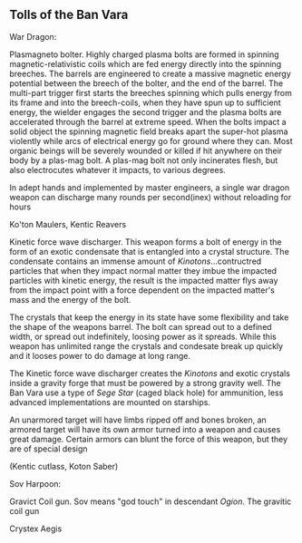 ## Tolls of the Ban Vara

War Dragon:

Plasmagneto bolter. Highly charged plasma bolts are formed in spinning magnetic-relativistic coils which are fed energy directly into the spinning breeches. The barrels are engineered to create a massive magnetic energy potential between the breech of the bolter, and the end of the barrel. The multi-part trigger first starts the breeches spinning which pulls energy from its frame and into the breech-coils, when they have spun up to sufficient energy, the wielder engages the second trigger and the plasma bolts are accelerated through the barrel at extreme speed. When the bolts impact a solid object the spinning magnetic field breaks apart the super-hot plasma violently while arcs of electrical energy go for ground where they can. Most organic beings will be severely wounded or killed if hit anywhere on their body by a plas-mag bolt. A plas-mag bolt not only incinerates flesh, but also electrocutes whatever it impacts, to various degrees.

In adept hands and implemented by master engineers, a single war dragon weapon can discharge many rounds per second(inex) without reloading for hours




Ko'ton Maulers, Kentic Reavers

Kinetic force wave discharger. This weapon forms a bolt of energy in the form of an exotic condensate that is entangled into a crystal structure. The condensate contains an immense amount of _Kinotons_...contructred particles that when they impact normal matter they imbue the impacted particles with kinetic energy, the result is the impacted matter flys away from the impact point with a force dependent on the impacted matter's mass and the energy of the bolt.

The crystals that keep the energy in its state have some flexibility and take the shape of the weapons barrel. The bolt can spread out to a defined width, or spread out indefinitely, loosing power as it spreads. While this weapon has unlimited range the crystals and condesate break up quickly and it looses power to do damage at long range.

The Kinetic force wave discharger creates the _Kinotons_ and exotic crystals inside a gravity forge that must be powered by a strong gravity well. The Ban Vara use a type of _Sege Star_ (caged black hole) for ammunition, less advanced implementations are mounted on starships.

An unarmored target will have limbs ripped off and bones broken, an armored target will have its own armor turned into a weapon and causes great damage. Certain armors can blunt the force of this weapon, but they are of special design

(Kentic cutlass, Koton Saber)

Sov Harpoon:

Gravict Coil gun. Sov means "god touch" in descendant _Ogion_. The gravitic coil gun

Crystex Aegis
